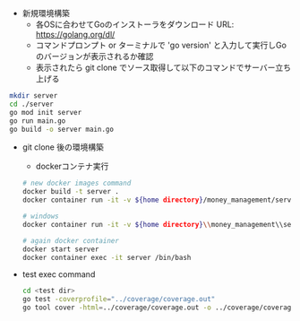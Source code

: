 - 新規環境構築
    - 各OSに合わせてGoのインストーラをダウンロード URL: https://golang.org/dl/
	- コマンドプロンプト or ターミナルで 'go version' と入力して実行しGoのバージョンが表示されるか確認
	- 表示されたら git clone でソース取得して以下のコマンドでサーバー立ち上げる
	
```bash
mkdir server
cd ./server
go mod init server
go run main.go
go build -o server main.go
```

- git clone 後の環境構築
   - dockerコンテナ実行
   ```bash
   # new docker images command
   docker build -t server .
   docker container run -it -v ${home directory}/money_management/server:/server --name server server

   # windows
   docker container run -it -v ${home directory}\\money_management\\server:/server --name server server

   # again docker container
   docker start server
   docker container exec -it server /bin/bash

   ```

- test exec command
  ```bash
  cd <test dir>
  go test -coverprofile="../coverage/coverage.out"
  go tool cover -html=../coverage/coverage.out -o ../coverage/coverage.html
  ```


